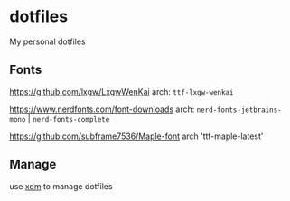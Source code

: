 # dotfiles
My personal dotfiles

## Fonts
https://github.com/lxgw/LxgwWenKai
arch: `ttf-lxgw-wenkai`

https://www.nerdfonts.com/font-downloads
arch: `nerd-fonts-jetbrains-mono` | `nerd-fonts-complete`

https://github.com/subframe7536/Maple-font
arch 'ttf-maple-latest'

## Manage
use [xdm](https://github.com/XXiaoA/xdm) to manage dotfiles
